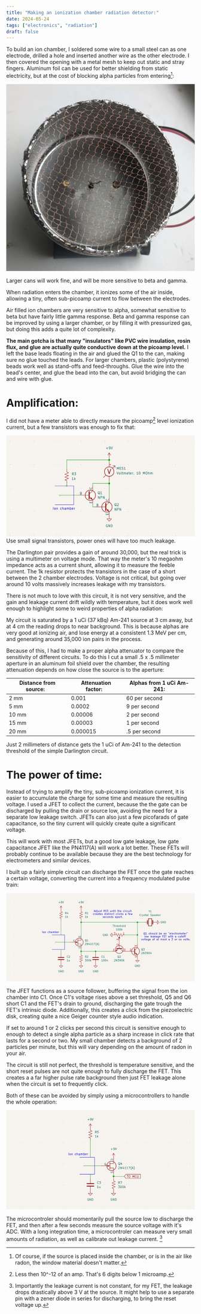 ```yaml
---
title: "Making an ionization chamber radiation detector:"
date: 2024-05-24
tags: ["electronics", "radiation"]
draft: false
---
```


To build an ion chamber, I soldered some wire to a small steel can as one electrode, drilled a hole and inserted another wire as the other electrode.
I then covered the opening with a metal mesh to keep out static and stray fingers.
Aluminum foil can be used for better shielding from static electricity, but at the cost of blocking alpha particles from entering[^foil]:

![A improvised ion chamber from a metal can](chamber.jpg)

Larger cans will work fine, and will be more sensitive to beta and gamma.

When radiation enters the chamber, it ionizes some of the air inside, allowing a tiny, often sub-picoamp current to flow between the electrodes.

Air filled ion chambers are very sensitive to alpha, somewhat sensitive to beta but have fairly little gamma response.
Beta and gamma response can be improved by using a larger chamber, or by filling it with pressurized gas, but doing this adds a quite lot of complexity.

**The main gotcha is that many "insulators" like PVC wire insulation, rosin flux, and glue are actually quite conductive down at the picoamp level.**
I left the base leads floating in the air and glued the Q1 to the can, making sure no glue touched the leads.
For larger chambers, plastic (polystyrene) beads work well as stand-offs and feed-throughs.
Glue the wire into the bead's center, and glue the bead into the can, but avoid bridging the can and wire with glue.

# Amplification:

I did not have a meter able to directly measure the picoamp[^picoamps] level ionization current, but a few transistors was enough to fix that:

![Schematic diagram showing a Darlington pair amplifying the signal from an ion chamber](darlington.png)
Use small signal transistors, power ones will have too much leakage.

The Darlington pair provides a gain of around 30,000, but the real trick is using a multimeter on voltage mode.
That way the meter's 10 megaohm impedance acts as a current shunt, allowing it to measure the feeble current.
The 1k resistor protects the transistors in the case of a short between the 2 chamber electrodes.
Voltage is not critical, but going over around 10 volts massively increases leakage with my transistors.

There is not much to love with this circuit, it is not very sensitive, and the gain and leakage current drift wildly with temperature, but it does work well enough to highlight some to weird properties of alpha radiation:

My circuit is saturated by a 1 uCi (37 kBq) Am-241 source at 3 cm away, but at 4 cm the reading drops to near background.
This is because alphas are very good at ionizing air, and lose energy at a consistent 1.3 MeV per cm, and generating around 35,000 ion pairs in the process.

Because of this, I had to make a proper alpha attenuator to compare the sensitivity of different circuits.
To do this I cut a small .5 x .5 millimeter aperture in an aluminum foil shield over the chamber, the resulting attenuation depends on how close the source is to the aperture:

|Distance from source:&nbsp;&nbsp;&nbsp;|Attenuation factor:&nbsp;&nbsp;&nbsp;|Alphas from 1 uCi Am-241:|
|-|-|-|
|2 mm|0.001|60 per second|
|5 mm|0.0002|9 per second|
|10 mm|0.00006|2 per second|
|15 mm|0.00003|1 per second|
|20 mm|0.000015|.5 per second|

Just 2 millimeters of distance gets the 1 uCi of Am-241 to the detection threshold of the simple Darlington circuit.

# The power of time:

Instead of trying to amplify the tiny, sub-picoamp ionization current, it is easier to accumulate the charge for some time and measure the resulting voltage.
I used a JFET to collect the current, because the the gate can be discharged by pulling the drain or source low, avoiding the need for a separate low leakage switch. 
JFETs can also just a few picofarads of gate capacitance, so the tiny current will quickly create quite a significant voltage.

This will work with most JFETs, but a good low gate leakage, low gate capacitance JFET like the PN4117(A) will work a lot better.
These FETs will probably continue to be available because they are the best technology for electrometers and similar devices.

I built up a fairly simple circuit can discharge the FET once the gate reaches a certain voltage, converting the current into a frequency modulated pulse train:

![Schematic diagram of an ion chamber with a pulse frequency output](nqg.png)

The JFET functions as a source follower, buffering the signal from the ion chamber into C1.
Once C1's voltage rises above a set threshold, Q5 and Q6 short C1 and the FET's drain to ground, discharging the gate trough the FET's intrinsic diode.
Additionally, this creates a click from the piezoelectric disk, creating quite a nice Geiger counter style audio indication.

If set to around 1 or 2 clicks per second this circuit is sensitive enough to enough to detect a single alpha particle as a sharp increase in click rate that lasts for a second or two.
My small chamber detects a background of 2 particles per minute, but this will vary depending on the amount of radon in your air.

The circuit is still not perfect, the threshold is temperature sensitive, and the short reset pulses are not quite enough to fully discharge the FET.
This creates a a far higher pulse rate background then just FET leakage alone when the circuit is set to frequently click.

Both of these can be avoided by simply using a microcontrollers to handle the whole operation:

![Hooking up an MCU diagram of an ion chamber with a pulse frequency output](mcu.png)

The microcontroler should momentarily pull the source low to discharge the FET, and then after a few seconds measure the source voltage with it's ADC.
With a long integration time, a microcontroler can measure very small amounts of radiation, as well as calibrate out leakage current. [^leak]

[^picoamps]: Less then 10^-12 of an amp. That's 6 digits below 1 microamp. 

[^foil]: Of course, if the source is placed inside the chamber, or is in the air like radon, the window material doesn't matter.

[^leak]: 
	Importantly the leakage current is not constant, for my FET, the leakage drops drastically above 3 V at the source.
	It might help to use a separate pin with a zener diode in series for discharging, to bring the reset voltage up.

